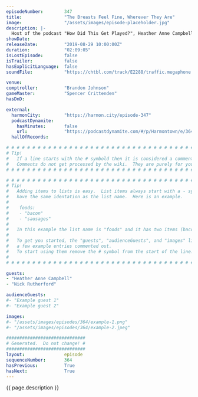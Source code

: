 ```yaml
---
episodeNumber:        347
title:                "The Breasts Feel Fine, Wherever They Are"
image:                "/assets/images/episode-placeholder.jpg"
description: |-
  Host of the podcast "How Did This Get Played?", Heather Anne Campbell joins "Rick and Morty" writer Nick Rutherford to discuss their shared experiences writing for, regrettable video games, cancer, and their personal experiences with religion.
showDate:             
releaseDate:          "2019-08-29 10:00:00Z"
duration:             "02:09:05"
isLostEpisode:        false
isTrailer:            false
hasExplicitLanguage:  false
soundFile:            "https://chtbl.com/track/E2288/traffic.megaphone.fm/STA1906132134.mp3?updated=1596574224"

venue:                
comptroller:          "Brandon Johnson"
gameMaster:           "Spencer Crittenden"
hasDnD:               

external:
  harmonCity:         "https://harmon.city/episode-347"
  podcastDynamite:
    hasMinutes:       false
    url:              "https://podcastdynamite.com/#/p/Harmontown/e/364/347"
  hallOfRecords:      

# # # # # # # # # # # # # # # # # # # # # # # # # # # # # # # # # # # # # # # # # # # # #
# Tip!
#   If a line starts with the # symbold then it is considered a comment.
#   Comments do not get processed by the wiki.  They are purely for your information.
# # # # # # # # # # # # # # # # # # # # # # # # # # # # # # # # # # # # # # # # # # # # #

# # # # # # # # # # # # # # # # # # # # # # # # # # # # # # # # # # # # # # # # # # # # #
# Tip!
#   Adding items to lists is easy.  List items always start with a - symbol and have
#   have the same identation as the list name.  Here is an example.
#
#    foods:
#    - "bacon"
#    - "sausages"
#
#   In this example the list name is "foods" and it has two items (bacon, and sausages).
#
#   To get you started, the "guests", "audienceGuests", and "images" lists below have
#   a few example entries commented out.
#   To start using them remove the # symbol from the start of the line.
#
# # # # # # # # # # # # # # # # # # # # # # # # # # # # # # # # # # # # # # # # # # # # #

guests:
- "Heather Anne Campbell"
- "Nick Rutherford"

audienceGuests:
#- "Example guest 1"
#- "Example guest 2"

images:
#- "/assets/images/episodes/364/example-1.png"
#- "/assets/images/episodes/364/example-2.jpeg"

##############################
# Generated.  Do not change! #
##############################
layout:               episode
sequenceNumber:       364
hasPrevious:          True
hasNext:              True
---
```


<!-- The episode description will be rendered here -->
{{ page.description }}

<!-- Add your content BELOW here -->
<!-- vvvvvvvvvvvvvvvvvvvvvvvvvvv -->




<!-- ^^^^^^^^^^^^^^^^^^^^^^^^^^^ -->
<!-- Add your content ABOVE here -->

<!-- The episode gallery will be rendered here -->
